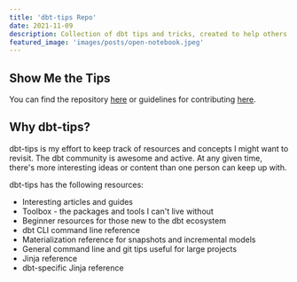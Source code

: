 ```yaml
---
title: 'dbt-tips Repo'
date: 2021-11-09
description: Collection of dbt tips and tricks, created to help others work more effectively with dbt
featured_image: 'images/posts/open-notebook.jpeg'
---
```


## Show Me the Tips

You can find the repository [here](https://github.com/erika-e/dbt-tips) or guidelines for contributing [here](https://github.com/erika-e/dbt-tips/blob/main/CONTRIBUTING.md).

## Why dbt-tips?

dbt-tips is my effort to keep track of resources and concepts I might want to
revisit. The dbt community is awesome and active. At any given time, there's
more interesting ideas or content than one person can keep up with.

dbt-tips has the following resources:

* Interesting articles and guides
* Toolbox - the packages and tools I can't live without
* Beginner resources for those new to the dbt ecosystem
* dbt CLI command line reference
* Materialization reference for snapshots and incremental models
* General command line and git tips useful for large projects
* Jinja reference
* dbt-specific Jinja reference
